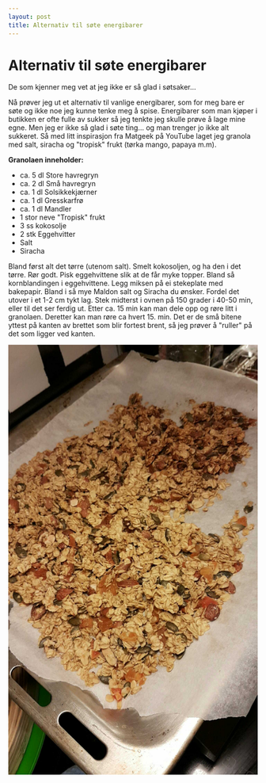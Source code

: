 ```yaml
---
layout: post
title: Alternativ til søte energibarer
---
```

# Alternativ til søte energibarer

De som kjenner meg vet at jeg ikke er så glad i søtsaker...

Nå prøver jeg ut et alternativ til vanlige energibarer, som for meg bare er søte og ikke noe jeg kunne tenke meg å spise. Energibarer som man kjøper i butikken er ofte fulle av sukker så jeg tenkte jeg skulle prøve å lage mine egne. Men jeg er ikke så glad i søte ting... og man trenger jo ikke alt sukkeret. Så med litt inspirasjon fra Matgeek på YouTube laget jeg granola med salt, siracha og "tropisk" frukt (tørka mango, papaya m.m).

**Granolaen inneholder:**

- ca. 5 dl Store havregryn
- ca. 2 dl Små havregryn
- ca. 1 dl Solsikkekjærner
- ca. 1 dl Gresskarfrø
- ca. 1 dl Mandler
- 1 stor neve "Tropisk" frukt
- 3 ss kokosolje
- 2 stk Eggehvitter
- Salt
- Siracha

Bland først alt det tørre (utenom salt). Smelt kokosoljen, og ha den i det tørre. Rør godt. Pisk eggehvittene slik at de får myke topper. Bland så kornblandingen i eggehvittene. Legg miksen på ei stekeplate med bakepapir. Bland i så mye Maldon salt og Siracha du ønsker. Fordel det utover i et 1-2 cm tykt lag. Stek midterst i ovnen på 150 grader i 40-50 min, eller til det ser ferdig ut. Etter ca. 15 min kan man dele opp og røre litt i granolaen. Deretter kan man røre ca hvert 15. min. Det er de små bitene yttest på kanten av brettet som blir fortest brent, så jeg prøver å "ruller" på det som ligger ved kanten. 

<img src="/img/saltGranola.png" alt="Salt granola">